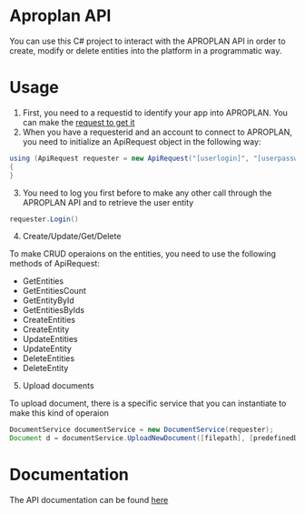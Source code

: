 # Aproplan API

You can use this C# project to interact with the APROPLAN API in order to create, modify or delete entities into the platform in a programmatic way.

# Usage

1. First, you need to a requestid to identify your app into APROPLAN. You can make the [request to get it](https://www.aproplan.com/fr-be/integrations)
2. When you have a requesterid and an account to connect to APROPLAN, you need to initialize an ApiRequest object in the following way:
```java
using (ApiRequest requester = new ApiRequest("[userlogin]", "[userpassword]", new Guid("[requesterid")))
{
}
```
3. You need to log you first before to make any other call through the APROPLAN API and to retrieve the user entity
```c#
requester.Login()
```
4. Create/Update/Get/Delete

To make CRUD operaions on the entities, you need to use the following methods of ApiRequest:
* GetEntities
* GetEntitiesCount
* GetEntityById
* GetEntitiesByIds
* CreateEntities
* CreateEntity
* UpdateEntities
* UpdateEntity
* DeleteEntities
* DeleteEntity

5. Upload documents

To upload document, there is a specific service that you can instantiate to make this kind of operaion

```java
DocumentService documentService = new DocumentService(requester);
Document d = documentService.UploadNewDocument([filepath], [predefinedDocumentId]).GetAwaiter().GetResult();
```

# Documentation

The API documentation can be found [here](https://github.com/aproplan/aproplan-api-doc)